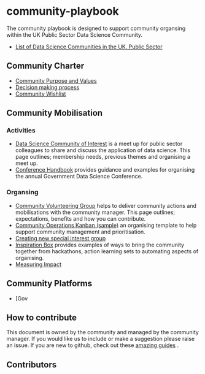 # community-playbook

The community playbook is designed to support community organsing within the UK Public Sector Data Science Community.

* [List of Data Science Communities in the UK. Public Sector](https://github.com/ukgovdatascience/community-playbook/blob/54234de28737cbc8176f61edb4675236e896e3cd/Data%20Science%20Community.pdf) 

## Community Charter 

* [Community Purpose and Values](https://github.com/ukgovdatascience/community-playbook/blob/aded5bf6296a48874e8a1a268fc264aa1ccecf15/charter/Purpose-values)
* [Decision making process](https://github.com/ukgovdatascience/community-playbook/blob/aded5bf6296a48874e8a1a268fc264aa1ccecf15/charter/governance) 
* [Community Wishlist]() 

## Community Mobilisation

### Activities 

* [Data Science Community of Interest](https://github.com/ukgovdatascience/community-playbook/blob/aded5bf6296a48874e8a1a268fc264aa1ccecf15/mobilisation/DS_COI) is a meet up for public sector colleagues to share and discuss the application of data science. This page outlines; membership needs, previous themes and organising a meet up.
* [Conference Handbook](https://github.com/ukgovdatascience/community-playbook/blob/aded5bf6296a48874e8a1a268fc264aa1ccecf15/mobilisation/conference) provides guidance and examples for organising the annual Government Data Science Conference.  

### Organsing 

* [Community Volunteering Group](https://github.com/ukgovdatascience/community-playbook/blob/aded5bf6296a48874e8a1a268fc264aa1ccecf15/mobilisation/volunteer) helps to deliver community actions and mobilisations with the community manager. This page outlines; expectations, benefits and how you can contribute. 
* [Community Operations Kanban (sample)](https://github.com/ukgovdatascience/community-playbook/blob/aded5bf6296a48874e8a1a268fc264aa1ccecf15/mobilisation/kanban) an organising template to help support community management and prioritisation. 
* [Creating new special interest group](https://github.com/ukgovdatascience/community-playbook/blob/aded5bf6296a48874e8a1a268fc264aa1ccecf15/mobilisation/new_group) 
* [Inspiration Box]( ) provides examples of ways to bring the community together from hackathons, action learning sets to automating aspects of organising. 
* [Measuring Impact]()

## Community Platforms 
* [Gov

## How to contribute 

This document is owned by the community and managed by the community manager. If you would like us to include or make a suggestion please raise an issue.
If you are new to github, check out these [amazing guides](https://guides.github.com/) .

## Contributors 


